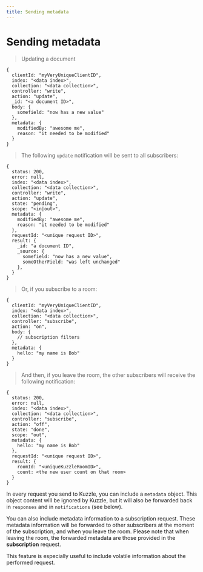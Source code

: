 ```yaml
---
title: Sending metadata
---
```


# Sending metadata

>Updating a document

```litcoffee
{
  clientId: "myVeryUniqueClientID",
  index: "<data index>",
  collection: "<data collection>",
  controller: "write",
  action: "update",
  _id: "<a document ID>",
  body: {
    somefield: "now has a new value"
  },
  metadata: {
    modifiedBy: "awesome me",
    reason: "it needed to be modified"
  }
}
```

>The following `update` notification will be sent to all subscribers:

```litcoffee
{
  status: 200,
  error: null,
  index: "<data index>",
  collection: "<data collection>",
  controller: "write",
  action: "update",
  state: "pending",
  scope: "<in|out>",
  metadata: {
    modifiedBy: "awesome me",
    reason: "it needed to be modified"
  },
  requestId: "<unique request ID>",
  result: {
    _id: "a document ID",
    _source: {
      somefield: "now has a new value",
      someOtherField: "was left unchanged"
    },
  }
}
```

>Or, if you subscribe to a room:

```litcoffee
{
  clientId: "myVeryUniqueClientID",
  index: "<data index>",
  collection: "<data collection>",
  controller: "subscribe",
  action: "on",
  body: {
    // subscription filters
  },
  metadata: {
    hello: "my name is Bob"
  }
}
```

>And then, if you leave the room, the other subscribers will receive the following notification:

```litcoffee
{
  status: 200,
  error: null,
  index: "<data index>",
  collection: "<data collection>",
  controller: "subscribe",
  action: "off",
  state: "done",
  scope: "out",
  metadata: {
    hello: "my name is Bob"
  },
  requestId: "<unique request ID>",
  result: {
    roomId: "<uniqueKuzzleRoomID>",
    count: <the new user count on that room>
  }
}
```

In every request you send to Kuzzle, you can include a `metadata` object. This object content will be ignored by Kuzzle, but it will also be forwarded back in `responses` and in `notifications` (see below).

You can also include metadata information to a subscription request. These metadata information will be forwarded to other subscribers at the moment of the subscription, and when you leave the room. Please note that when leaving the room, the forwarded metadata are those provided in the **subscription** request.

This feature is especially useful to include volatile information about the performed request.
